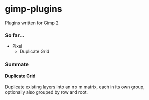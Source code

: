 # gimp-plugins
Plugins written for Gimp 2

### So far...
- Pixel
  - Duplicate Grid

### Summate
#### Duplicate Grid
Duplicate existing layers into an n x m matrix, each in its own group, optionally also grouped by row and root.

